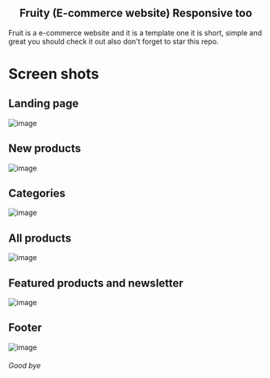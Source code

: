 <h2 align="center">Fruity (E-commerce website) Responsive too</h2>

Fruit is a e-commerce website and it is a template one it is short, simple and great you should check it out also don't forget to star this repo.

# Screen shots
## Landing page
![image](https://github.com/user-attachments/assets/ae5f6c08-7e85-47e6-a758-71670e16b3a7)
## New products
![image](https://github.com/user-attachments/assets/3f991cfb-f5c6-4d4b-826f-c353569436e1)
## Categories
![image](https://github.com/user-attachments/assets/a3716938-e5e6-4d02-a77e-0a9d5e9c2557)
## All products
![image](https://github.com/user-attachments/assets/04502b44-f2ac-49bd-b4a7-c10b8987b79b)
## Featured products and newsletter
![image](https://github.com/user-attachments/assets/86cb4d5d-24a5-463f-ac4f-77ff2c6db293)
## Footer
![image](https://github.com/user-attachments/assets/965c10e3-1ce7-4fca-989a-0244ce834642)


###### Good bye
